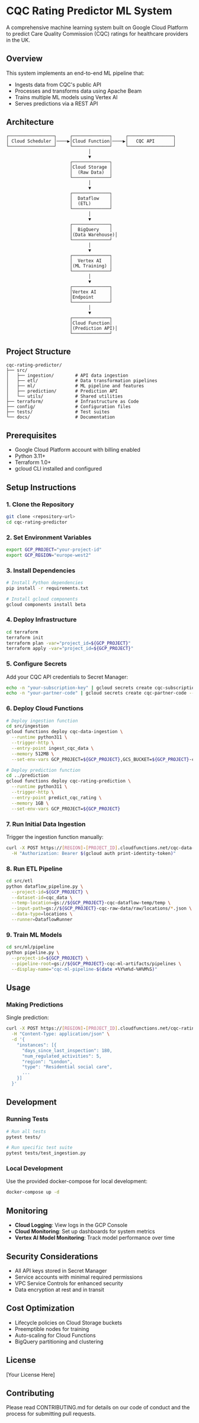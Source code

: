 # CQC Rating Predictor ML System

A comprehensive machine learning system built on Google Cloud Platform to predict Care Quality Commission (CQC) ratings for healthcare providers in the UK.

## Overview

This system implements an end-to-end ML pipeline that:
- Ingests data from CQC's public API
- Processes and transforms data using Apache Beam
- Trains multiple ML models using Vertex AI
- Serves predictions via a REST API

## Architecture

```
┌─────────────────┐     ┌──────────────┐     ┌─────────────────┐
│ Cloud Scheduler │────▶│Cloud Function│────▶│   CQC API       │
└─────────────────┘     └──────────────┘     └─────────────────┘
                               │
                               ▼
                        ┌──────────────┐
                        │Cloud Storage │
                        │  (Raw Data)  │
                        └──────────────┘
                               │
                               ▼
                        ┌──────────────┐
                        │  Dataflow    │
                        │  (ETL)       │
                        └──────────────┘
                               │
                               ▼
                        ┌──────────────┐
                        │  BigQuery    │
                        │(Data Warehouse)│
                        └──────────────┘
                               │
                               ▼
                        ┌──────────────┐
                        │  Vertex AI   │
                        │(ML Training) │
                        └──────────────┘
                               │
                               ▼
                        ┌──────────────┐
                        │Vertex AI     │
                        │Endpoint      │
                        └──────────────┘
                               │
                               ▼
                        ┌──────────────┐
                        │Cloud Function│
                        │(Prediction API)│
                        └──────────────┘
```

## Project Structure

```
cqc-rating-predictor/
├── src/
│   ├── ingestion/        # API data ingestion
│   ├── etl/              # Data transformation pipelines
│   ├── ml/               # ML pipeline and features
│   ├── prediction/       # Prediction API
│   └── utils/            # Shared utilities
├── terraform/            # Infrastructure as Code
├── config/               # Configuration files
├── tests/                # Test suites
└── docs/                 # Documentation
```

## Prerequisites

- Google Cloud Platform account with billing enabled
- Python 3.11+
- Terraform 1.0+
- gcloud CLI installed and configured

## Setup Instructions

### 1. Clone the Repository

```bash
git clone <repository-url>
cd cqc-rating-predictor
```

### 2. Set Environment Variables

```bash
export GCP_PROJECT="your-project-id"
export GCP_REGION="europe-west2"
```

### 3. Install Dependencies

```bash
# Install Python dependencies
pip install -r requirements.txt

# Install gcloud components
gcloud components install beta
```

### 4. Deploy Infrastructure

```bash
cd terraform
terraform init
terraform plan -var="project_id=${GCP_PROJECT}"
terraform apply -var="project_id=${GCP_PROJECT}"
```

### 5. Configure Secrets

Add your CQC API credentials to Secret Manager:

```bash
echo -n "your-subscription-key" | gcloud secrets create cqc-subscription-key --data-file=-
echo -n "your-partner-code" | gcloud secrets create cqc-partner-code --data-file=-
```

### 6. Deploy Cloud Functions

```bash
# Deploy ingestion function
cd src/ingestion
gcloud functions deploy cqc-data-ingestion \
  --runtime python311 \
  --trigger-http \
  --entry-point ingest_cqc_data \
  --memory 512MB \
  --set-env-vars GCP_PROJECT=${GCP_PROJECT},GCS_BUCKET=${GCP_PROJECT}-cqc-raw-data

# Deploy prediction function
cd ../prediction
gcloud functions deploy cqc-rating-prediction \
  --runtime python311 \
  --trigger-http \
  --entry-point predict_cqc_rating \
  --memory 1GB \
  --set-env-vars GCP_PROJECT=${GCP_PROJECT}
```

### 7. Run Initial Data Ingestion

Trigger the ingestion function manually:

```bash
curl -X POST https://[REGION]-[PROJECT_ID].cloudfunctions.net/cqc-data-ingestion \
  -H "Authorization: Bearer $(gcloud auth print-identity-token)"
```

### 8. Run ETL Pipeline

```bash
cd src/etl
python dataflow_pipeline.py \
  --project-id=${GCP_PROJECT} \
  --dataset-id=cqc_data \
  --temp-location=gs://${GCP_PROJECT}-cqc-dataflow-temp/temp \
  --input-path=gs://${GCP_PROJECT}-cqc-raw-data/raw/locations/*.json \
  --data-type=locations \
  --runner=DataflowRunner
```

### 9. Train ML Models

```bash
cd src/ml/pipeline
python pipeline.py \
  --project-id=${GCP_PROJECT} \
  --pipeline-root=gs://${GCP_PROJECT}-cqc-ml-artifacts/pipelines \
  --display-name="cqc-ml-pipeline-$(date +%Y%m%d-%H%M%S)"
```

## Usage

### Making Predictions

Single prediction:

```bash
curl -X POST https://[REGION]-[PROJECT_ID].cloudfunctions.net/cqc-rating-prediction \
  -H "Content-Type: application/json" \
  -d '{
    "instances": [{
      "days_since_last_inspection": 180,
      "num_regulated_activities": 5,
      "region": "London",
      "type": "Residential social care",
      ...
    }]
  }'
```

## Development

### Running Tests

```bash
# Run all tests
pytest tests/

# Run specific test suite
pytest tests/test_ingestion.py
```

### Local Development

Use the provided docker-compose for local development:

```bash
docker-compose up -d
```

## Monitoring

- **Cloud Logging**: View logs in the GCP Console
- **Cloud Monitoring**: Set up dashboards for system metrics
- **Vertex AI Model Monitoring**: Track model performance over time

## Security Considerations

- All API keys stored in Secret Manager
- Service accounts with minimal required permissions
- VPC Service Controls for enhanced security
- Data encryption at rest and in transit

## Cost Optimization

- Lifecycle policies on Cloud Storage buckets
- Preemptible nodes for training
- Auto-scaling for Cloud Functions
- BigQuery partitioning and clustering

## License

[Your License Here]

## Contributing

Please read CONTRIBUTING.md for details on our code of conduct and the process for submitting pull requests.